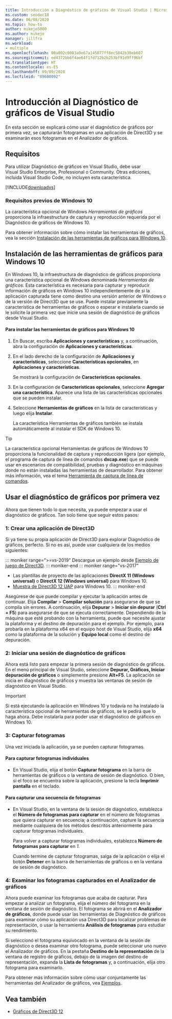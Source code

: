 ```yaml
---
title: Introducción a Diagnóstico de gráficos de Visual Studio | Microsoft Docs
ms.custom: seodec18
ms.date: 06/08/2020
ms.topic: how-to
author: mikejo5000
ms.author: mikejo
manager: jillfra
ms.workload:
- multiple
ms.openlocfilehash: 00a802c0083a9e67a145077ff8ec5842b30eb607
ms.sourcegitcommit: ed4372bb6f4ae64f1fd712b2b253bf91d9ff96bf
ms.translationtype: HT
ms.contentlocale: es-ES
ms.lasthandoff: 09/09/2020
ms.locfileid: "89600092"
---
```

# <a name="getting-started-with-visual-studio-graphics-diagnostics"></a>Introducción al Diagnóstico de gráficos de Visual Studio
En esta sección se explicará cómo usar el diagnóstico de gráficos por primera vez, se capturarán fotogramas en una aplicación de Direct3D y se examinarán esos fotogramas en el Analizador de gráficos.

## <a name="requirements"></a>Requisitos
 Para utilizar Diagnóstico de gráficos en Visual Studio, debe usar Visual Studio Enterprise, Professional o Community.  Otras ediciones, incluida Visual Studio Code, no incluyen esta característica.

 [!INCLUDE[downloadvs](../includes/downloadvs_md.md)]

### <a name="windows-10-prerequisites"></a>Requisitos previos de Windows 10
 La característica opcional de Windows *Herramientas de gráficos* proporciona la infraestructura de captura y reproducción requerida por el Diagnóstico de gráficos de Windows 10.

 Para obtener información sobre cómo instalar las herramientas de gráficos, vea la sección [Instalación de las herramientas de gráficos para Windows 10](#InstallGraphicsTools).

## <a name="install-graphics-tools-for-windows-10"></a><a name="InstallGraphicsTools"></a> Instalación de las herramientas de gráficos para Windows 10
 En Windows 10, la infraestructura de diagnóstico de gráficos proporciona una característica opcional de Windows denominada *Herramientas de gráficos*. Esta característica es necesaria para capturar y reproducir información de gráficos en Windows 10 independientemente de si la aplicación capturada tiene como destino una versión anterior de Windows o de la versión de Direct3D que se use. Puede instalar previamente la característica de herramientas de gráficos o esperar e instalarla cuando se le solicite la primera vez que inicie una sesión de diagnóstico de gráficos desde Visual Studio.

#### <a name="to-install-graphics-tools-for-windows-10"></a>Para instalar las herramientas de gráficos para Windows 10

1. En Buscar, escriba **Aplicaciones y características** y, a continuación, abra la configuración de **Aplicaciones y características**.

2. En el lado derecho de la configuración de **Aplicaciones y características**, seleccione **Características opcionales**, en **Aplicaciones y características**.

   Se mostrará la configuración de **Características opcionales**.

3. En la configuración de **Características opcionales**, seleccione **Agregar una característica**. Aparece una lista de las características opcionales que se pueden instalar.

4. Seleccione **Herramientas de gráficos** en la lista de características y luego elija **Instalar**.

   La característica Herramientas de gráficos también se instala automáticamente al instalar el SDK de Windows 10.

> [!TIP]
> La característica opcional Herramientas de gráficos de Windows 10 proporciona la funcionalidad de captura y reproducción ligera (por ejemplo, el programa de captura de línea de comandos **dxcap.exe**) que se puede usar en escenarios de compatibilidad, pruebas y diagnóstico en máquinas donde no están instaladas las herramientas de desarrollador. Para obtener más información, vea el tema [Herramienta de captura de línea de comandos](command-line-capture-tool.md).

## <a name="using-graphics-diagnostics-for-the-first-time"></a>Usar el diagnóstico de gráficos por primera vez
 Ahora que tienen todo lo que necesita, ya puede empezar a usar el diagnóstico de gráficos. Tan solo tiene que seguir estos pasos:

### <a name="1---create-a-direct3d-app"></a>1: Crear una aplicación de Direct3D

Si ya tiene su propia aplicación de Direct3D para explorar Diagnóstico de gráficos, perfecto. Si no es así, puede usar cualquiera de los medios siguientes:

::: moniker range=">=vs-2019"
Descargue un ejemplo desde [Ejemplo de juego de Direct3D](/samples/microsoft/windows-universal-samples/simple3dgamedx/).
::: moniker-end
::: moniker range="vs-2017"
- Las plantillas de proyecto de las aplicaciones **DirectX 11 (Windows universal)** o **DirectX 12 (Windows universal)** para Windows 10.
- [Muestra de Direct3D 12 UAP](https://code.msdn.microsoft.com/Direct3D-12-UAP-Sample-ecb1779f) para Windows 10.
::: moniker-end

Asegúrese de que puede compilar y ejecutar la aplicación antes de continuar. Elija **Compilar** > **Compilar solución** para asegurarse de que se compila sin errores. A continuación, elija **Depurar** > **Iniciar sin depurar** (**Ctrl + F5**) para asegurarse de que se ejecuta correctamente. Dependiendo de la máquina que esté probando con la herramienta, puede que necesite ajustar la plataforma y el destino de depuración para el ejemplo. Por ejemplo, para probarla en la plataforma x64 en el equipo host de Visual Studio, elija **x64** como la plataforma de la solución y **Equipo local** como el destino de depuración. 

### <a name="2---start-a-graphics-diagnostics-session"></a>2: Iniciar una sesión de diagnóstico de gráficos
 Ahora está listo para empezar la primera sesión de diagnóstico de gráficos. En el menú principal de Visual Studio, seleccione **Depurar, Gráficos, Iniciar depuración de gráficos** o simplemente presione **Alt+F5**. La aplicación se inicia en diagnóstico de gráficos y muestra las ventanas de sesión de diagnóstico en Visual Studio.

> [!IMPORTANT]
> Si está ejecutando la aplicación en Windows 10 y todavía no ha instalado la característica opcional de herramientas de gráficos, se le pedirá que lo haga ahora. Debe instalarla para poder usar el diagnóstico de gráficos en Windows 10.

### <a name="3---capture-frames"></a>3: Capturar fotogramas
 Una vez iniciada la aplicación, ya se pueden capturar fotogramas.

#### <a name="to-capture-single-frames"></a>Para capturar fotogramas individuales

- En Visual Studio, elija el botón **Capturar fotograma** en la barra de herramientas de gráficos o la ventana de sesión de diagnóstico. O bien, si el foco se encuentra sobre la aplicación, presione la tecla **Imprimir pantalla** en el teclado.

#### <a name="to-capture-a-sequence-of-frames"></a>Para capturar una secuencia de fotogramas

- En Visual Studio, en la ventana de la sesión de diagnóstico, establezca el **Número de fotogramas para capturar** en el número de fotogramas que quiera capturar en secuencia; a continuación, capture la secuencia mediante cualquiera de los métodos descritos anteriormente para capturar fotogramas individuales.

   Para volver a capturar fotogramas individuales, establezca **Número de fotogramas para capturar** en *1*.

  Cuando termine de capturar fotogramas, salga de la aplicación o elija el botón **Detener** en la barra de herramientas de gráficos o en la ventana de sesión de diagnóstico.

### <a name="4---examine-captured-frames-in-the-graphics-analyzer"></a>4: Examinar los fotogramas capturados en el Analizador de gráficos
 Ahora puede examinar los fotogramas que acaba de capturar. Para empezar a analizar un fotograma, elija el número del fotograma en la ventana de sesión de diagnóstico. El fotograma se abrirá en el **Analizador de gráficos**, donde puede usar las herramientas de Diagnóstico de gráficos para examinar cómo su aplicación usa Direct3D para localizar problemas de representación, o usar la herramienta **Análisis de fotogramas** para estudiar su rendimiento.

 Si seleccionó el fotograma equivocado en la ventana de la sesión de diagnóstico o desea examinar otro fotograma, puede seleccionar uno nuevo el Analizador de gráficos. En la pestaña **Destino de la representación** de la ventana de registro de gráficos, debajo de la imagen del destino de representación, expanda la **Lista de fotogramas** y, a continuación, elija otro fotograma para examinarlo.

 Para obtener más información sobre cómo usar conjuntamente las herramientas del Analizador de gráficos, vea [Ejemplos](graphics-diagnostics-examples.md).

## <a name="see-also"></a>Vea también
- [Gráficos de Direct3D 12](/windows/desktop/direct3d12/direct3d-12-graphics)